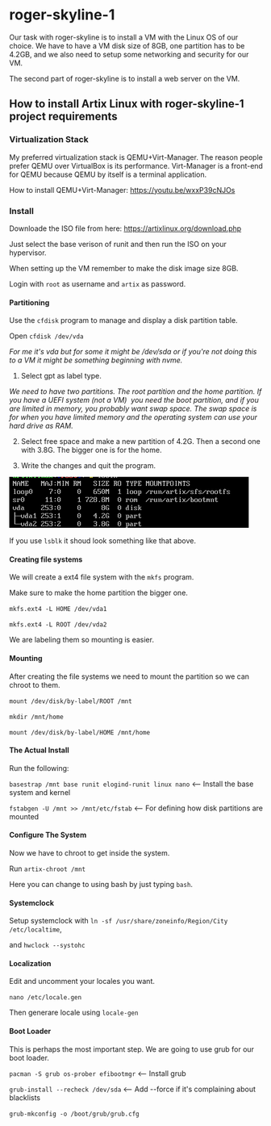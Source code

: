 # roger-skyline-1

Our task with roger-skyline is to install a VM with the Linux OS of our choice. We have to have a VM disk size of 8GB, one partition has to be 4.2GB, and we also need to setup some networking and security for our VM.

The second part of roger-skyline is to install a web server on the VM.

## How to install Artix Linux with roger-skyline-1 project requirements

### Virtualization Stack

My preferred virtualization stack is QEMU+Virt-Manager. The reason people prefer QEMU over VirtualBox is its performance. Virt-Manager is a front-end for QEMU because QEMU by itself is a terminal application.

How to install QEMU+Virt-Manager: https://youtu.be/wxxP39cNJOs

### Install

Downloade the ISO file from here: https://artixlinux.org/download.php

Just select the base verison of runit and then run the ISO on your hypervisor.

When setting up the VM remember to make the disk image size 8GB.

Login with `root` as username and `artix` as password.

#### Partitioning

Use the `cfdisk` program to manage and display a disk partition table.

Open `cfdisk /dev/vda` 

*For me it's vda but for some it might be /dev/sda or if you're not doing this to a VM it might be something beginning with nvme.*

  1. Select gpt as label type.

*We need to have two partitions. The root partition and the home partition. If you have a UEFI system (not a VM)  you need the boot partition, and if you are limited in memory, you probably want swap space. The swap space is for when you have limited memory and the operating system can use your hard drive as RAM.*

  2. Select free space and make a new partition of 4.2G. Then a second one with 3.8G. The bigger one is for the home.

  3. Write the changes and quit the program.

![](pic-selected-220607-1359-21.png)

If you use `lsblk` it shoud look something like that above.

#### Creating file systems

We will create a ext4 file system with the `mkfs` program.

Make sure to make the home partition the bigger one.

`mkfs.ext4 -L HOME /dev/vda1`

`mkfs.ext4 -L ROOT /dev/vda2`

We are labeling them so mounting is easier.

#### Mounting

After creating the file systems we need to mount the partition so we can chroot to them.

`mount /dev/disk/by-label/ROOT /mnt`

`mkdir /mnt/home`

`mount /dev/disk/by-label/HOME /mnt/home`

#### The Actual Install

Run the following:

`basestrap /mnt base runit elogind-runit linux nano` <-- Install the base system and kernel

`fstabgen -U /mnt >> /mnt/etc/fstab` <-- For defining how disk partitions are mounted

#### Configure The System

Now we have to chroot to get inside the system.

Run `artix-chroot /mnt`

Here you can change to using bash by just typing `bash`.

#### Systemclock

Setup systemclock with `ln -sf /usr/share/zoneinfo/Region/City /etc/localtime`,

and `hwclock --systohc`

#### Localization

Edit and uncomment your locales you want.

`nano /etc/locale.gen`

Then generare locale using `locale-gen`

#### Boot Loader
This is perhaps the most important step. We are going to use grub for our boot loader.

`pacman -S grub os-prober efibootmgr` <-- Install grub

`grub-install --recheck /dev/sda` <-- Add --force if it's complaining about blacklists

`grub-mkconfig -o /boot/grub/grub.cfg`

